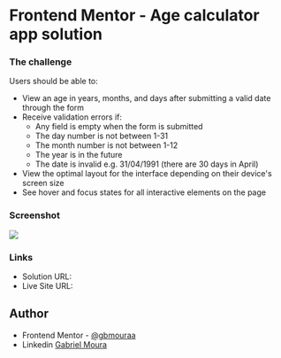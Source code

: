 # Frontend Mentor - Age calculator app solution

### The challenge

Users should be able to:

- View an age in years, months, and days after submitting a valid date through the form
- Receive validation errors if:
  - Any field is empty when the form is submitted
  - The day number is not between 1-31
  - The month number is not between 1-12
  - The year is in the future
  - The date is invalid e.g. 31/04/1991 (there are 30 days in April)
- View the optimal layout for the interface depending on their device's screen size
- See hover and focus states for all interactive elements on the page

### Screenshot

![](./images/screen-shot.png)

### Links

- Solution URL: []()
- Live Site URL: []()

## Author

- Frontend Mentor - [@gbmouraa](https://www.frontendmentor.io/profile/gbmouraa)
- Linkedin [Gabriel Moura](https://www.linkedin.com/in/gabriel-moura-b63382161/)


